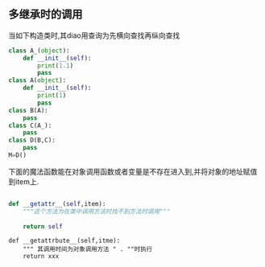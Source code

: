 ## 多继承时的调用

当如下构造类时,其diao用查询为先横向查找再纵向查找

```python
class A_(object):
    def __init__(self):
        print(1.1)
        pass
class A(object):
    def __init__(self):
        print(1)
        pass
class B(A):
    pass
class C(A_):
    pass
class D(B,C):
    pass
M=D()
```





下面的魔法函数能在对象调用函数或者变量是不存在进入到,并将对象的地址赋值到item上.

~~~python

def __getattr__(self,item):
    """这个方法为在类中调用方法时找不到方法时调用"""
    
    return self
~~~

~~~
def __getattrbute__(self,itme):
	""" 其调用时间为对象调用方法 " . ""时执行
	return xxx
	
~~~

